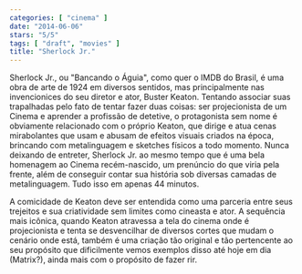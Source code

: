 ```yaml
---
categories: [ "cinema" ]
date: "2014-06-06"
stars: "5/5"
tags: [ "draft", "movies" ]
title: "Sherlock Jr."
---
```

Sherlock Jr., ou "Bancando o Águia", como quer o IMDB do Brasil, é uma obra de arte de 1924 em diversos sentidos, mas principalmente nas invencionices do seu diretor e ator, Buster Keaton. Tentando associar suas trapalhadas pelo fato de tentar fazer duas coisas: ser projecionista de um Cinema e aprender a profissão de detetive, o protagonista sem nome é obviamente relacionado com o próprio Keaton, que dirige e atua cenas mirabolantes que usam e abusam de efeitos visuais criados na época, brincando com metalinguagem e sketches físicos a todo momento. Nunca deixando de entreter, Sherlock Jr. ao mesmo tempo que é uma bela homenagem ao Cinema recém-nascido, um prenúncio do que viria pela frente, além de conseguir contar sua história sob diversas camadas de metalinguagem. Tudo isso em apenas 44 minutos.

A comicidade de Keaton deve ser entendida como uma parceria entre seus trejeitos e sua criatividade sem limites como cineasta e ator. A sequência mais icônica, quando Keaton atravessa a tela do cinema onde é projecionista e tenta se desvencilhar de diversos cortes que mudam o cenário onde está, também é uma criação tão original e tão pertencente ao seu propósito que dificilmente vemos exemplos disso até hoje em dia (Matrix?), ainda mais com o propósito de fazer rir.
